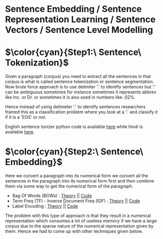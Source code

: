 # Sentence Embedding / Sentence Representation Learning / Sentence Vectors / Sentence Level Modelling


# $\color{cyan}{Step1:\ Sentence\ Tokenization}$
Given a paragraph (corpus) you need to extract all the sentences in that corpus is what is called sentence tokenization or sentence segmentation. Now brute force approach is to use delimiter '.' to identify sentences but '.' can be ambiguous sometimes for instance sometimes it represents abbrev like Inc. or Dr. or sometimes it is also used in numbers like .02%.

Hence instead of using delimeter '.' to identify sentences researchers framed this as a classification problem where you look at a '.' and classify it if it is a 'EOS' or not.

English sentence tonizer python code is available [here](https://github.com/khetansarvesh/NLP/blob/main/Preprocessing/English-Sentence-Tokenization.ipynb) while hindi is available [here](https://github.com/khetansarvesh/NLP/blob/main/Preprocessing/Hindi-Sentence-Tokenization.ipynb).


# $\color{cyan}{Step2:\ Sentence\ Embedding}$



Here we convert a paragraph into its numerical form we convert all the sentences in the paragraph into its numerical form first and then combine them via some way to get the numerical form of the paragraph.

  - Bag Of Words (BOWs) : [Theory](https://github.com/khetansarvesh/NLP/blob/main/Representation-Learning/Sentence-RL/BOWs.pdf) || [Code](https://github.com/khetansarvesh/NLP/blob/main/Representation-Learning/Sentence-RL/BOW.ipynb)
  - Term Freq (TF) - Inverse Document Freq (IDF) : [Theory](https://www.youtube.com/watch?v=D2V1okCEsiE) || [Code](https://github.com/khetansarvesh/NLP/blob/main/Representation-Learning/Sentence-RL/TFIDF.ipynb)
  - Label Encoding : [Theory](https://github.com/khetansarvesh/NLP/blob/main/Representation-Learning/Sentence-RL/Label%20Encoding.pdf) || [Code](https://github.com/khetansarvesh/NLP/blob/main/Representation-Learning/Sentence-RL/Label_Encoding.ipynb)
 
The problem with this type of approach is that they result in a numerical representation which consumes a lot of useless memory if we have a large corpus due to the sparse nature of the numerical representation given by them. Hence we had to come up with other techniques given below.
